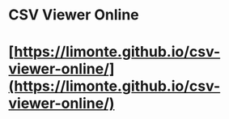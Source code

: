 # CSV Viewer Online

# [https://limonte.github.io/csv-viewer-online/](https://limonte.github.io/csv-viewer-online/)

